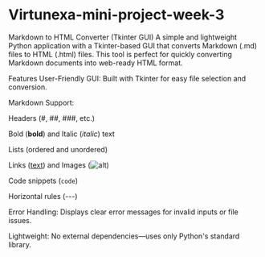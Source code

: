 # Virtunexa-mini-project-week-3

Markdown to HTML Converter (Tkinter GUI)
A simple and lightweight Python application with a Tkinter-based GUI that converts Markdown (.md) files to HTML (.html) files. This tool is perfect for quickly converting Markdown documents into web-ready HTML format.

Features
User-Friendly GUI: Built with Tkinter for easy file selection and conversion.

Markdown Support:

Headers (#, ##, ###, etc.)

Bold (**bold**) and Italic (*italic*) text

Lists (ordered and unordered)

Links ([text](url)) and Images (![alt](url))

Code snippets (`code`)

Horizontal rules (---)

Error Handling: Displays clear error messages for invalid inputs or file issues.

Lightweight: No external dependencies—uses only Python's standard library.

